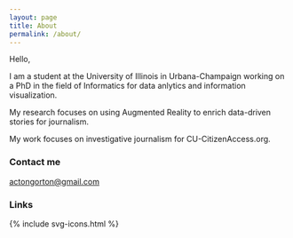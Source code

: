 ```yaml
---
layout: page
title: About
permalink: /about/
---
```


Hello,

I am a student at the University of Illinois in Urbana-Champaign working on a PhD in the field of Informatics for data anlytics and information visualization. 

My research focuses on using Augmented Reality to enrich data-driven stories for journalism. 

My work focuses on investigative journalism for CU-CitizenAccess.org.

### Contact me

[actongorton@gmail.com](mailto:actongorton@gmail.com)

### Links
{% include svg-icons.html %}